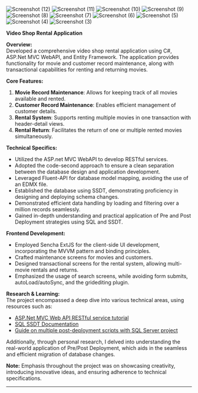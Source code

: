 ![Screenshot (12)](https://github.com/Dattatrijatla/Video-Shop-Rental-Application/assets/85497931/2c428770-6e84-4442-805d-f19acbf9bdb9)
![Screenshot (11)](https://github.com/Dattatrijatla/Video-Shop-Rental-Application/assets/85497931/d3e7498e-78af-45e8-a946-237bfb5b4934)
![Screenshot (10)](https://github.com/Dattatrijatla/Video-Shop-Rental-Application/assets/85497931/c735691a-a769-40ba-b6dd-c941d49151a3)
![Screenshot (9)](https://github.com/Dattatrijatla/Video-Shop-Rental-Application/assets/85497931/2688d350-6ee0-4856-b3d4-149b29c8ee7e)
![Screenshot (8)](https://github.com/Dattatrijatla/Video-Shop-Rental-Application/assets/85497931/81811fdf-1bd9-4890-9c22-eb549371daeb)
![Screenshot (7)](https://github.com/Dattatrijatla/Video-Shop-Rental-Application/assets/85497931/9400932d-7e70-4263-8bcc-008ee9c66250)
![Screenshot (6)](https://github.com/Dattatrijatla/Video-Shop-Rental-Application/assets/85497931/58e6746d-cea7-4887-a931-e1eecbb91e8a)
![Screenshot (5)](https://github.com/Dattatrijatla/Video-Shop-Rental-Application/assets/85497931/16d6d69f-cdf1-4b7e-a5d7-f88311e87d61)
![Screenshot (4)](https://github.com/Dattatrijatla/Video-Shop-Rental-Application/assets/85497931/00038a17-fd6a-4d79-9c6e-5fc5855b5202)
![Screenshot (3)](https://github.com/Dattatrijatla/Video-Shop-Rental-Application/assets/85497931/b7ad3e88-eb4c-4ef7-867b-666b28e96f2d)

**Video Shop Rental Application**

**Overview:**  
Developed a comprehensive video shop rental application using C#, ASP.Net MVC WebAPI, and Entity Framework. The application provides functionality for movie and customer record maintenance, along with transactional capabilities for renting and returning movies.

**Core Features:**  
1. **Movie Record Maintenance**: Allows for keeping track of all movies available and rented.
2. **Customer Record Maintenance**: Enables efficient management of customer details.
3. **Rental System**: Supports renting multiple movies in one transaction with header-detail views.
4. **Rental Return**: Facilitates the return of one or multiple rented movies simultaneously.

**Technical Specifics:**  
- Utilized the ASP.net MVC WebAPI to develop RESTful services.
- Adopted the code-second approach to ensure a clean separation between the database design and application development.
- Leveraged Fluent-API for database model mapping, avoiding the use of an EDMX file.
- Established the database using SSDT, demonstrating proficiency in designing and deploying schema changes.
- Demonstrated efficient data handling by loading and filtering over a million records seamlessly.
- Gained in-depth understanding and practical application of Pre and Post Deployment strategies using SQL and SSDT.

**Frontend Development:**  
- Employed Sencha ExtJS for the client-side UI development, incorporating the MVVM pattern and binding principles.
- Crafted maintenance screens for movies and customers.
- Designed transactional screens for the rental system, allowing multi-movie rentals and returns.
- Emphasized the usage of search screens, while avoiding form submits, autoLoad/autoSync, and the gridediting plugin.

**Research & Learning:**  
The project encompassed a deep dive into various technical areas, using resources such as:
- [ASP.Net MVC Web API RESTful service tutorial](https://www.tutorialsteacher.com/webapi)
- [SQL SSDT Documentation](https://learn.microsoft.com/en-us/sql/ssdt)
- [Guide on multiple post-deployment scripts with SQL Server project](https://medium.com/@desmond80in/multiplepost-deployment-scripts-with-sql-serverproject-5d3c9e2f52b4)

Additionally, through personal research, I delved into understanding the real-world application of Pre/Post Deployment, which aids in the seamless and efficient migration of database changes.

**Note:** Emphasis throughout the project was on showcasing creativity, introducing innovative ideas, and ensuring adherence to technical specifications.

---
